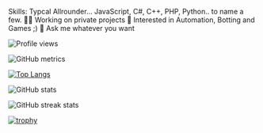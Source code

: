 Skills: Typcal Allrounder... JavaScript, C#, C++, PHP, Python.. to name a few. 
👨‍💻 Working on private projects
🧠 Interested in Automation, Botting and Games ;) 
💬 Ask me whatever you want

![Profile views](https://gpvc.arturio.dev/iKasu2k)  

![GitHub metrics](https://metrics.lecoq.io/iKasu2k) 

[![Top Langs](https://github-readme-stats.vercel.app/api/top-langs/?username=iKasu2k)](https://github.com/anuraghazra/github-readme-stats)

![GitHub stats](https://github-readme-stats.vercel.app/api?username=iKasu2k&show_icons=true)  

![GitHub streak stats](https://github-readme-streak-stats.herokuapp.com/?user=iKasu2k)  

[![trophy](https://github-profile-trophy.vercel.app/?username=iKasu2k)](https://github.com/ryo-ma/github-profile-trophy)
